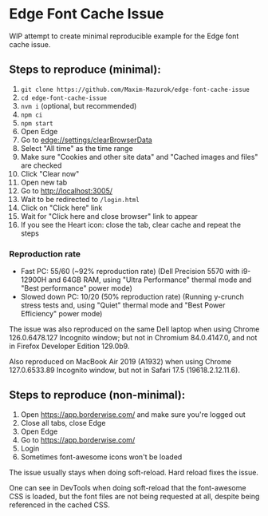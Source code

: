 # Edge Font Cache Issue

WIP attempt to create minimal reproducible example for the Edge font cache issue.

## Steps to reproduce (minimal):

1. `git clone https://github.com/Maxim-Mazurok/edge-font-cache-issue`
1. `cd edge-font-cache-issue`
1. `nvm i` (optional, but recommended)
1. `npm ci`
1. `npm start`
1. Open Edge
1. Go to [edge://settings/clearBrowserData](edge://settings/clearBrowserData)
1. Select "All time" as the time range
1. Make sure "Cookies and other site data" and "Cached images and files" are checked
1. Click "Clear now"
1. Open new tab
1. Go to [http://localhost:3005/](http://localhost:3005/)
1. Wait to be redirected to `/login.html`
1. Click on "Click here" link
1. Wait for "Click here and close browser" link to appear
1. If you see the Heart icon: close the tab, clear cache and repeat the steps

### Reproduction rate

- Fast PC: 55/60 (~92% reproduction rate)
  (Dell Precision 5570 with i9-12900H and 64GB RAM, using "Ultra Performance" thermal mode and "Best performance" power mode)
- Slowed down PC: 10/20 (50% reproduction rate)
  (Running y-crunch stress tests and, using "Quiet" thermal mode and "Best Power Efficiency" power mode)

The issue was also reproduced on the same Dell laptop when using Chrome 126.0.6478.127 Incognito window; but not in Chromium 84.0.4147.0, and not in Firefox Developer Edition 129.0b9.

Also reproduced on MacBook Air 2019 (A1932) when using Chrome 127.0.6533.89 Incognito window, but not in Safari 17.5 (19618.2.12.11.6).

## Steps to reproduce (non-minimal):

1. Open https://app.borderwise.com/ and make sure you're logged out
1. Close all tabs, close Edge
1. Open Edge
1. Go to https://app.borderwise.com/
1. Login
1. Sometimes font-awesome icons won't be loaded

The issue usually stays when doing soft-reload. Hard reload fixes the issue.

One can see in DevTools when doing soft-reload that the font-awesome CSS is loaded, but the font files are not being requested at all, despite being referenced in the cached CSS.
